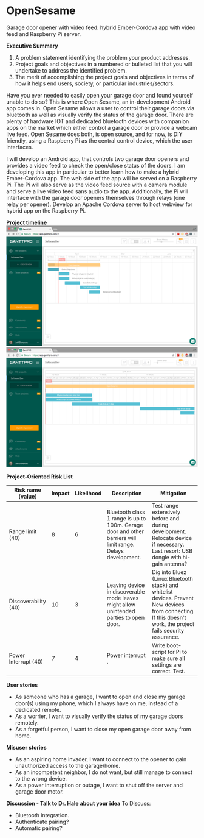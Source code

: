 # OpenSesame
Garage door opener with video feed: hybrid Ember-Cordova app with video feed and Raspberry Pi server.

**Executive Summary**
1. A problem statement identifying the problem your product addresses.
2. Project goals and objectives in a numbered or bulleted list that you will undertake to address the identified problem.
3. The merit of accomplishing the project goals and objectives in terms of how it helps end users, society, or particular industries/sectors.

Have you ever needed to easily open your garage door and found yourself unable to do so? This is where Open Sesame, an in-development Android app comes in. Open Sesame allows a user to control their garage doors via bluetooth as well as visually verify the status of the garage door. There are plenty of hardware IOT and dedicated bluetooth devices with companion apps on the market which either control a garage door or provide a webcam live feed. Open Sesame does both, is open source, and for now, is DIY friendly, using a Raspberry Pi as the central control device, which the user interfaces.

I will develop an Android app, that controls two garage door openers and provides a video feed to check the open/close status of the doors. I am developing this app in particular to better learn how to make a hybrid Ember-Cordova app. The web side of the app will be served on a Raspberry Pi. The Pi will also serve as the video feed source with a camera module and serve a live video feed sans audio to the app. Additionally, the Pi will interface with the garage door openers themselves through relays (one relay per opener).
Develop an Apache Cordova server to host webview for hybrid app on the Raspberry Pi.


**Project timeline**
![Week View](https://raw.githubusercontent.com/jeffreysdempsey/OpenSesame/4142619478447a57d09b6def96f41a14c8db78ae/Screen%20Shot%202017-04-03%20at%2010.35.03%20PM.png "Gantt chart week view")
![Day View](https://raw.githubusercontent.com/jeffreysdempsey/OpenSesame/4142619478447a57d09b6def96f41a14c8db78ae/Screen%20Shot%202017-04-03%20at%2010.35.30%20PM.png "Gantt chart day view")


**Project-Oriented Risk List**

|Risk name (value)  | Impact     | Likelihood | Description | Mitigation |
|-------------------|------------|------------|-------------|------------|
|Range limit (40) | 8 | 6 | Bluetooth class 1 range is up to 100m. Garage door and other barriers will limit range. Delays development. | Test range extensively before and during development. Relocate device if necessary. Last resort: USB dongle with hi-gain antenna?|
|Discoverability (40) | 10 | 3 | Leaving device in discoverable mode leaves might allow unintended parties to open door. | Dig into Bluez (Linux Bluetooth stack) and whitelist devices. Prevent New devices from connecting. If this doesn't work, the project fails security assurance.|
|Power Interrupt (40) | 7 | 4 | Power interrupt . | Write boot-script for Pi to make sure all settings are correct. Test.|


**User stories**
  * As someone who has a garage, I want to open and close my garage door(s) using my phone, which I always have on me, instead of a dedicated remote.
  * As a worrier, I want to visually verify the status of my garage doors remotely.
  * As a forgetful person, I want to close my open garage door away from home.

**Misuser stories**
  * As an aspiring home invader, I want to connect to the opener to gain unauthorized access to the garage/home.
  * As an incompetent neighbor, I do not want, but still manage to connect to the wrong device.
  * As a power interruption or outage, I want to shut off the server and garage door motor.

**Discussion - Talk to Dr. Hale about your idea**
To Discuss:
 * Bluetooth integration.
 * Authenticate pairing?
 * Automatic pairing?

